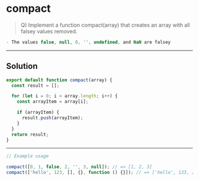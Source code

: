 # compact
> Q) Implement a function compact(array) that creates an array with all falsey values removed. 

```js
- The values false, null, 0, '', undefined, and NaN are falsey
```

----

## Solution

```js
export default function compact(array) {
  const result = [];

  for (let i = 0; i < array.length; i++) {
    const arrayItem = array[i];

    if (arrayItem) {
      result.push(arrayItem);
    }
  }
  return result;
}
```

----

```js
// Example usage

compact([0, 1, false, 2, '', 3, null]); // => [1, 2, 3]
compact(['hello', 123, [], {}, function () {}]); // => ['hello', 123, [], {}, function() {}]
```